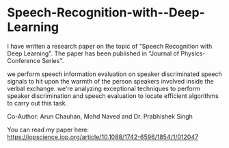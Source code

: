 # Speech-Recognition-with--Deep-Learning

I have written a research paper on the topic of "Speech Recognition with Deep Learning". The paper has been published in "Journal of Physics- Conference Series".

we perform speech information evaluation on speaker discriminated speech signals to hit upon the warmth of the person speakers involved inside the verbal exchange. we're analyzing exceptional techniques to perform speaker discrimination and speech evaluation to locate efficient algorithms to carry out this task.

Co-Author: Arun Chauhan, Mohd Naved and Dr. Prabhishek Singh

You can read my paper here: https://iopscience.iop.org/article/10.1088/1742-6596/1854/1/012047
